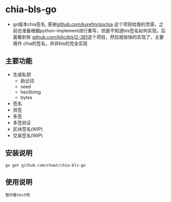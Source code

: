 # chia-bls-go
- go版本chia签名, 感谢[github.com/kurefm/gochia](https://github.com/kurefm/gochia)
这个项目给我的灵感，之前也准备根据python-implement进行重写，但是不知道bls签名如何实现，后面看到有
[github.com/kilic/bls12-381](github.com/kilic/bls12-381)这个项目，然后就愉快的实现了，主要用作
  chia的签名，并非bls的完全实现

## 主要功能
- 生成私钥
  - 助记词
  - seed
  - hexString
  - bytes
- 签名
- 验签
- 多签
- 多签验证
- 区块签名(WIP)
- 交易签名(WIP)

## 安装说明
```
go get github.com/chuwt/chia-bls-go
```

## 使用说明
```
暂时看test吧
```